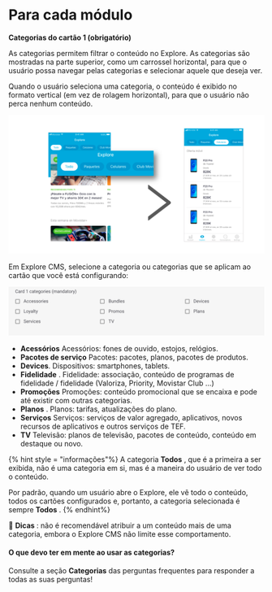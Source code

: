# Para cada módulo

**Categorias do cartão 1 (obrigatório)**

As categorias permitem filtrar o conteúdo no Explore. As categorias são mostradas na parte superior, como um carrossel horizontal, para que o usuário possa navegar pelas categorias e selecionar aquele que deseja ver.

Quando o usuário seleciona uma categoria, o conteúdo é exibido no formato vertical (em vez de rolagem horizontal), para que o usuário não perca nenhum conteúdo.

![](../.gitbook/assets/categories_divices.png)

Em Explore CMS, selecione a categoria ou categorias que se aplicam ao cartão que você está configurando:

![](../.gitbook/assets/categories.png)

- **Acessórios** Acessórios: fones de ouvido, estojos, relógios.
- **Pacotes de serviço** Pacotes: pacotes, planos, pacotes de produtos.
- **Devices**. Dispositivos: smartphones, tablets.
- **Fidelidade** . Fidelidade: associação, conteúdo de programas de fidelidade / fidelidade (Valoriza, Priority, Movistar Club ...)
- **Promoções** Promoções: conteúdo promocional que se encaixa e pode até existir com outras categorias.
- **Planos** . Planos: tarifas, atualizações do plano.
- **Serviços** Serviços: serviços de valor agregado, aplicativos, novos recursos de aplicativos e outros serviços de TEF.
- **TV** Televisão: planos de televisão, pacotes de conteúdo, conteúdo em destaque ou novo.

{% hint style = "informações"%} A categoria **Todos** , que é a primeira a ser exibida, não é uma categoria em si, mas é a maneira do usuário de ver todo o conteúdo.

Por padrão, quando um usuário abre o Explore, ele vê todo o conteúdo, todos os cartões configurados e, portanto, a categoria selecionada é sempre **Todos** . {% endhint%}

🎯 **Dicas** : não é recomendável atribuir a um conteúdo mais de uma categoria, embora o Explore CMS não limite esse comportamento.

#### O que devo ter em mente ao usar as categorias?

Consulte a seção **Categorias** das perguntas frequentes para responder a todas as suas perguntas!
